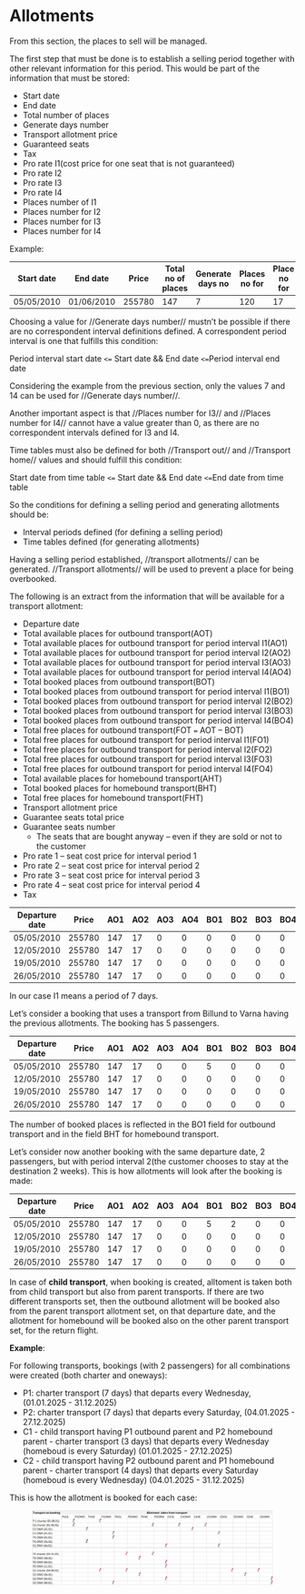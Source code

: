 # Allotments

From this section, the places to sell will be managed.

The first step that must be done is to establish a selling period together with other relevant information for this period. This would be part of the information that must be stored:

* Start date
* End date
* Total number of places
* Generate days number
* Transport allotment price
* Guaranteed seats
* Tax
* Pro rate I1(cost price for one seat that is not guaranteed)
* Pro rate I2
* Pro rate I3
* Pro rate I4
* Places number of I1
* Places number for I2
* Places number for I3
* Places number for I4

Example:

| Start date | End date   | Price  | Total no of places | Generate days no | Places no for | Place no for | Places no for | Places no for |
| ---------- | ---------- | ------ | ------------------ | ---------------- | ------------- | ------------ | ------------- | ------------- |
| 05/05/2010 | 01/06/2010 | 255780 | 147                | 7                | 120           | 17           | 0             | 0             |

Choosing a value for //Generate days number// mustn’t be possible if there are no correspondent interval definitions defined. A correspondent period interval is one that fulfills this condition:

Period interval start date `<=` Start date && End date `<=`Period interval end date

Considering the example from the previous section, only the values 7 and 14 can be used for //Generate days number//.

Another important aspect is that //Places number for I3// and //Places number for I4// cannot have a value greater than 0, as there are no correspondent intervals defined for I3 and I4.

Time tables must also be defined for both //Transport out// and //Transport home// values and should fulfill this condition:

Start date from time table `<=` Start date && End date `<=`End date from time table

So the conditions for defining a selling period and generating allotments should be:

* Interval periods defined (for defining a selling period)
* Time tables defined (for generating allotments)

Having a selling period established, //transport allotments// can be generated. //Transport allotments// will be used to prevent a place for being overbooked.

The following is an extract from the information that will be available for a transport allotment:

* Departure date
* Total available places for outbound transport(AOT)
* Total available places for outbound transport for period interval I1(AO1)
* Total available places for outbound transport for period interval I2(AO2)
* Total available places for outbound transport for period interval I3(AO3)
* Total available places for outbound transport for period interval I4(AO4)
* Total booked places from outbound transport(BOT)
* Total booked places from outbound transport for period interval I1(BO1)
* Total booked places from outbound transport for period interval I2(BO2)
* Total booked places from outbound transport for period interval I3(BO3)
* Total booked places from outbound transport for period interval I4(BO4)
* Total free places for outbound transport(FOT `=` AOT – BOT)
* Total free places for outbound transport for period interval I1(FO1)
* Total free places for outbound transport for period interval I2(FO2)
* Total free places for outbound transport for period interval I3(FO3)
* Total free places for outbound transport for period interval I4(FO4)
* Total available places for homebound transport(AHT)
* Total booked places for homebound transport(BHT)
* Total free places for homebound transport(FHT)
* Transport allotment price
* Guarantee seats total price
* Guarantee seats number
  * The seats that are bought anyway – even if they are sold or not to the customer
* Pro rate 1 – seat cost price for interval period 1
* Pro rate 2 – seat cost price for interval period 2
* Pro rate 3 – seat cost price for interval period 3
* Pro rate 4 – seat cost price for interval period 4
* Tax

| Departure date | Price  | AO1 | AO2 | AO3 | AO4 | BO1 | BO2 | BO3 | BO4 | Tax |
| -------------- | ------ | --- | --- | --- | --- | --- | --- | --- | --- | --- |
| 05/05/2010     | 255780 | 147 | 17  | 0   | 0   | 0   | 0   | 0   | 0   | -80 |
| 12/05/2010     | 255780 | 147 | 17  | 0   | 0   | 0   | 0   | 0   | 0   | -80 |
| 19/05/2010     | 255780 | 147 | 17  | 0   | 0   | 0   | 0   | 0   | 0   | -80 |
| 26/05/2010     | 255780 | 147 | 17  | 0   | 0   | 0   | 0   | 0   | 0   | -80 |

In our case I1 means a period of 7 days.

Let’s consider a booking that uses a transport from Billund to Varna having the previous allotments. The booking has 5 passengers.

| Departure date | Price  | AO1 | AO2 | AO3 | AO4 | BO1 | BO2 | BO3 | BO4 | BHT | Tax |
| -------------- | ------ | --- | --- | --- | --- | --- | --- | --- | --- | --- | --- |
| 05/05/2010     | 255780 | 147 | 17  | 0   | 0   | 5   | 0   | 0   | 0   | 0   | -80 |
| 12/05/2010     | 255780 | 147 | 17  | 0   | 0   | 0   | 0   | 0   | 0   | 5   | -80 |
| 19/05/2010     | 255780 | 147 | 17  | 0   | 0   | 0   | 0   | 0   | 0   | 0   | -80 |
| 26/05/2010     | 255780 | 147 | 17  | 0   | 0   | 0   | 0   | 0   | 0   | 0   | -80 |

The number of booked places is reflected in the BO1 field for outbound transport and in the field BHT for homebound transport.

Let’s consider now another booking with the same departure date, 2 passengers, but with period interval 2(the customer chooses to stay at the destination 2 weeks). This is how allotments will look after the booking is made:

| Departure date | Price  | AO1 | AO2 | AO3 | AO4 | BO1 | BO2 | BO3 | BO4 | BHT | Tax |
| -------------- | ------ | --- | --- | --- | --- | --- | --- | --- | --- | --- | --- |
| 05/05/2010     | 255780 | 147 | 17  | 0   | 0   | 5   | 2   | 0   | 0   | 0   | -80 |
| 12/05/2010     | 255780 | 147 | 17  | 0   | 0   | 0   | 0   | 0   | 0   | 5   | -80 |
| 19/05/2010     | 255780 | 147 | 17  | 0   | 0   | 0   | 0   | 0   | 0   | 2   | -80 |
| 26/05/2010     | 255780 | 147 | 17  | 0   | 0   | 0   | 0   | 0   | 0   | 0   | -80 |

In case of **child transport**, when booking is created, alltoment is taken both from child transport but also from parent transports. If there are two different transports set, then the outbound allotment will be booked also from the parent transport allotment set, on that departure date, and the allotment for homebound will be booked also on the other parent transport set, for the return flight.

**Example**:

For following transports, bookings (with 2 passengers) for all combinations were created (both charter and oneways):

* P1: charter transport (7 days) that departs every Wednesday, (01.01.2025 - 31.12.2025)
* P2: charter transport (7 days) that departs every Saturday, (04.01.2025 - 27.12.2025)
* C1 - child transport having P1 outbound parent and P2 homebound parent - charter transport (3 days) that departs every Wednesday (homeboud is every Saturday) (01.01.2025 - 27.12.2025)
* C2 - child transport having P2 outbound parent and P1 homebound parent - charter transport (4 days) that departs every Saturday (homeboud is every Wednesday) (04.01.2025 - 31.12.2025)

This is how the allotment is booked for each case:

<figure><img src="../../.gitbook/assets/image-5ea6d85585845348a393ecdb2a2cd848.png" alt=""><figcaption></figcaption></figure>
